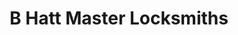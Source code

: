 ---
title: "B Hatt Master Locksmiths"
url: /high-wycombe/b-hatt-master-locksmiths/
shop: locksmith
---